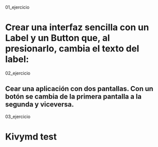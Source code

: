 01_ejercicio
# Crear una interfaz sencilla con un Label y un Button que, al presionarlo, cambia el texto del label:

02_ejercicio
## Cear una aplicación con dos pantallas. Con un botón se cambia de la primera pantalla a la segunda y viceversa.

03_ejercicio
# Kivymd test